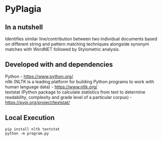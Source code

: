 # PyPlagia

## In a nutshell
Identifies similar line/contribution between two individual documents based on different string and pattern matching techniques alongside synonym matches with WordNET followed by Stylometric analysis. 

## Developed with and dependencies
Python - https://www.python.org/
<br>nltk (NLTK is a leading platform for building Python programs to work with human language data) - https://www.nltk.org/
<br>textstat (Python package to calculate statistics from text to determine readability, complexity and grade level of a particular corpus) - https://pypi.org/project/textstat/

## Local Execution
```
pip install nltk textstat
python -m program.py
```

